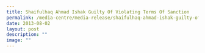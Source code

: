 ```yaml
---
title: Shaifulhaq Ahmad Ishak Guilty Of Violating Terms Of Sanction
permalink: /media-centre/media-release/shaifulhaq-ahmad-ishak-guilty-of-violating-terms-of-sanction/
date: 2013-08-02
layout: post
description: ""
image: ""
---
```

